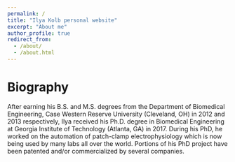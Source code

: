 ```yaml
---
permalink: /
title: "Ilya Kolb personal website"
excerpt: "About me"
author_profile: true
redirect_from: 
  - /about/
  - /about.html
---
```


Biography
======
After earning his B.S. and M.S. degrees from the Department of Biomedical Engineering, Case Western Reserve University (Cleveland, OH) in 2012 and 2013 respectively, Ilya received his Ph.D. degree in Biomedical Engineering at Georgia Institute of Technology (Atlanta, GA) in 2017. During his PhD, he worked on the automation of patch-clamp electrophysiology which is now being used by many labs all over the world. Portions of his PhD project have been patented and/or commercialized by several companies.

